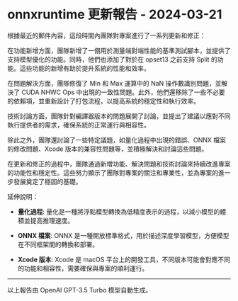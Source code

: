 # onnxruntime 更新報告 - 2024-03-21

根據最近的郵件內容，這段時間內團隊對專案進行了一系列更新和修正：



在功能新增方面，團隊新增了一倗用於測量端對端性能的基準測試腳本，並提供了支持模型優化的功能。同時，他們也添加了對於在 opset13 之前支持 Split 的功能。這些功能的新增有助於提升系統的性能和效率。



在問題解決方面，團隊修復了 Min 和 Max 運算中的 NaN 操作數識別問題，並解決了 CUDA NHWC Ops 中出現的一致性問題。此外，他們還移除了一些不必要的依賴項，並重新設計了打包流程，以提高系統的穩定性和執行效率。



技術討論方面，團隊針對編譯器版本的問題展開了討論，並提出了建議以應對不同執行提供者的需求，確保系統的正常運行與相容性。



除此之外，團隊還討論了一些特定議題，如量化過程中出現的錯誤、ONNX 檔案的修改問題、Xcode 版本的兼容性問題等，並積極解決和討論這些問題。



在更新和修正的過程中，團隊通過新增功能、解決問題和技術討論來持續改進專案的功能性和穩定性。這些努力顯示了團隊對專案的關注和專業性，並為專案的進一步發展奠定了穩固的基礎。



延伸說明：

- **量化過程**: 量化是一種將浮點模型轉換為低精度表示的過程，以減小模型的體積並提高推理速度。

- **ONNX 檔案**: ONNX 是一種開放標準格式，用於描述深度學習模型，方便模型在不同框架間的轉換和部署。

- **Xcode 版本**: Xcode 是 macOS 平台上的開發工具，不同版本可能會對應不同的功能和相容性，需要確保與專案的順利運行。



---



以上報告由 OpenAI GPT-3.5 Turbo 模型自動生成。